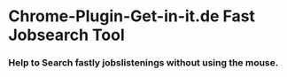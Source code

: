 # Chrome-Plugin-Get-in-it.de Fast Jobsearch Tool
### Help to Search fastly jobslistenings without using the mouse.
